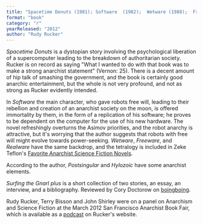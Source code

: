 ```yaml
---
title: "Spacetime Donuts (1981); Software  (1982);  Wetware (1988);  Freeware (1997);  Realware (2000); Postsingular (2007);  Hylozoic (2009); Surfing the Gnarl plus (2012)"
format: "book"
category: "r"
yearReleased: "2012"
author: "Rudy Rucker"
---
```

_Spacetime Donuts_ is a dystopian story involving the psychological liberation of a supercomputer leading to the breakdown of authoritarian society. Rucker is on record as saying  "What I wanted to do with that book was to make a strong anarchist statement" (Vernon: 25). There is a decent amount of hip talk of smashing the government, and the book is certainly good anarchic entertainment, but the whole is not very profound, and not as strong as Rucker evidently intended.

In _Software_ the main character, who gave robots free will, leading to their rebellion and creation of an anarchist society on the moon, is offered immortality by them, in the form of a replication of his software; he proves to be dependent on the computer for the use of his new hardware. The novel refreshingly overturns the Asimov priorities, and the robot anarchy is attractive, but it's worrying that the author suggests that robots with free will might evolve towards power-seeking. _Wetware_,   _Freeware_, and _Realware_ have the same backdrop,  and the tetralogy is included in Zeke Teflon's  <a href="http://seesharppress.wordpress.com/2013/10/24/anarchist-science-fiction-favorite-novels/"> Favorite Anarchist Science Fiction Novels</a>.

According to the author, _Postsingular_ and _Hylozoic_ have some anarchist elements.

_Surfing the  Gnarl plus_ is a short collection of two stories, an essay, an interview, and  a bibliography. Reviewed by Cory Doctorow on <a href="http://boingboing.net/2012/02/16/rudy-ruckers-outspoken-aut.html"> boingboing</a>.

Rudy Rucker,  Terry Bisson and John Shirley were on a panel on Anarchism and Science Fiction  at the March 2012 San Francisco Anarchist Book Fair, which is available as a <a href="http://www.rudyrucker.com/blog/mp3/rucker_bisson_shirley_anarchist_book_fair_san_francisco_march_31_2012.mp3"> podcast</a> on Rucker's website.
 
